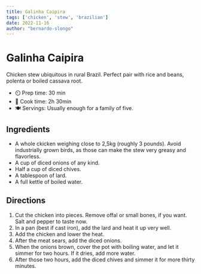 ```yaml
---
title: Galinha Caipira
tags: ['chicken', 'stew', 'brazilian']
date: 2022-11-16
author: "bernardo-slongo"
---
```


# Galinha Caipira

Chicken stew ubiquitous in rural Brazil. Perfect pair with rice and beans, polenta or boiled cassava root.

- ⏲️ Prep time: 30 min
- 🍳 Cook time: 2h 30min
- 🍽️ Servings: Usually enough for a family of five.

## Ingredients

- A whole ckicken weighing close to 2,5kg (roughly 3 pounds). Avoid industrially grown birds, as those can make the stew very greasy and flavorless.
- A cup of diced onions of any kind.
- Half a cup of diced chives.
- A tablespoon of lard.
- A full kettle of boiled water.

## Directions

1. Cut the chicken into pieces. Remove offal or small bones, if you want. Salt and pepper to taste now.
2. In a pan (best if cast iron), add the lard and heat it up very well.
3. Add the chicken and lower the heat.
4. After the meat sears, add the diced onions.
5. When the onions brown, cover the pot with boiling water, and let it simmer for two hours. If it dries, add more water.
6. After those two hours, add the diced chives and simmer it for more thirty minutes.
